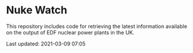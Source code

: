 # Nuke Watch

This repository includes code for retrieving the latest information available on the output of EDF nuclear power plants in the UK.

Last updated: 2021-03-09 07:05